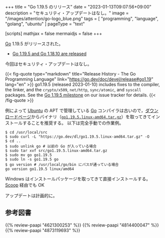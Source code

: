 +++
title = "Go 1.19.5 のリリース"
date =  "2023-01-13T09:07:56+09:00"
description = "セキュリティ・アップデートはなし。"
image = "/images/attention/go-logo_blue.png"
tags  = [ "programming", "language", "golang", "ubuntu" ]
pageType = "text"

[scripts]
  mathjax = false
  mermaidjs = false
+++

[Go] 1.19.5 がリリースされた。

- [Go 1.19.5 and Go 1.18.10 are released](https://groups.google.com/g/golang-announce/c/wrmRT7JlevE)

今回はセキュリティ・アップデートはなし。

{{< fig-quote type="markdown" title="Release History - The Go Programming Language" link="https://go.dev/doc/devel/release#go1.19" lang="en" >}}
go1.19.5 (released 2023-01-10) includes fixes to the compiler, the linker, and the `crypto/x509`, `net/http`, `sync/atomic`, and `syscall` packages. See the [Go 1.19.5 milestone](https://github.com/golang/go/issues?q=milestone%3AGo1.19.5+label%3ACherryPickApproved) on our issue tracker for details.
{{< /fig-quote >}}

例によって [Ubuntu] の APT で管理している [Go] コンパイラは古いので，[ダウンロードページ](https://go.dev/dl/ "Downloads - go.dev")からバイナリ（[`go1.19.5.linux-amd64.tar.gz`](https://go.dev/dl/go1.19.5.linux-amd64.tar.gz)）を取ってきてインストールすることを推奨する。
以下は完全手動での作業例。

```text
$ cd /usr/local/src
$ sudo curl -L "https://go.dev/dl/go1.19.5.linux-amd64.tar.gz" -O
$ cd ..
$ sudo unlink go # 以前の Go が入っている場合
$ sudo tar xvf src/go1.19.5.linux-amd64.tar.gz
$ sudo mv go go1.19.5
$ sudo ln -s go1.19.5 go
$ go version # /usr/local/go/bin にパスが通っている場合
go version go1.19.5 linux/amd64
```

Windows はインストールパッケージを取ってきて直接インストールする。
[Scoop] 経由でも OK

アップデートは計画的に。

[Go]: https://go.dev/
[Ubuntu]: https://www.ubuntu.com/ "The leading operating system for PCs, IoT devices, servers and the cloud | Ubuntu"
[Scoop]: https://scoop.sh/
[CVE-2022-41720]: https://nvd.nist.gov/vuln/detail/CVE-2022-41720
[CVE-2022-41717]: https://nvd.nist.gov/vuln/detail/CVE-2022-41717

## 参考図書

{{% review-paapi "4621300253" %}} <!-- プログラミング言語Go -->
{{% review-paapi "4814400047" %}} <!-- 初めてのGo言語 -->
{{% review-paapi "4873119693" %}} <!-- 実用 Go 言語 -->
